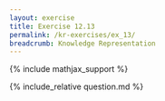 ```yaml
---
layout: exercise
title: Exercise 12.13
permalink: /kr-exercises/ex_13/
breadcrumb: Knowledge Representation
---
```


{% include mathjax_support %}

<div><i class="arrow-up loader" data-chapter="kr-exercises" data-exercise="ex_13" data-rating="0"></i></div>
{% include_relative question.md %}
